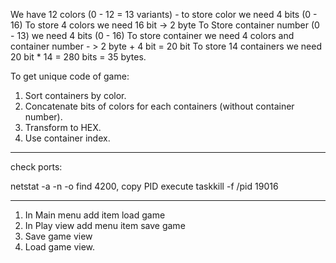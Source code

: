 We have 12 colors (0 - 12 = 13 variants) - to store color we need 4 bits (0 - 16)
To store 4 colors we need 16 bit -> 2 byte
To Store container number (0 - 13) we need 4 bits (0 - 16)
To store container we need 4 colors and container number - > 2 byte + 4 bit = 20 bit
To store 14 containers we need 20 bit * 14 = 280 bits = 35 bytes.

To get unique code of game:
1. Sort containers by color.
2. Concatenate bits of colors for each containers (without container number).
3. Transform to HEX.
4. Use container index.

-----------------------------------------------------------------


check ports:

netstat -a -n -o
  find 4200, copy PID
  execute 
taskkill -f /pid 19016


-----------------------------------------------------------------
1. In Main menu add item load game
2. In Play view add menu item save game
3. Save game view
4. Load game view.
